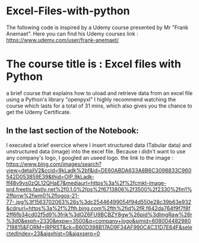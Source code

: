 # Excel-Files-with-python
The following code is inspired by a Udemy course presented by Mr "Frank Anemaet". Here you can find his Udemy courses link : https://www.udemy.com/user/frank-anemaet/
# The course title is : Excel files with Python 
a brief course that explains how to uload and retrieve data from an excel file using a Python's library "openpyxl" 
I highly recommend watching the course which lasts for a total of 31 mins, which also gives you the chance to get the Udemy Certificate.
## In the last section of the Notebook: 
I executed a brief exercice where I insert structured data (Tabular data) and unstructured data (image) into the excel file. 
Because i didn't want to use any company's logo, I googled an useed logo.
the link to the image : https://www.bing.com/images/search?view=detailV2&ccid=9kLadk%2bf&id=DE60ABDA633A8B6C3098833C960542D053859E39&thid=OIP.9kLadk-ff48v9vs0zQL12QHaE7&mediaurl=https%3a%2f%2fcmkt-image-prd.freetls.fastly.net%2f0.1.0%2fps%2f6713806%2f3500%2f2330%2fm1%2ffpnw%2fwm0%2flogos-21-77-.jpg%3f1563702063%26s%3dc25446499054f94d550e28c39b63e932&cdnurl=https%3a%2f%2fth.bing.com%2fth%2fid%2fR.f642da764f9f7f8f2ff6fb34cd02f5d9%3frik%3dOZ6FU9BCBZY8gw%26pid%3dImgRaw%26r%3d0&exph=2330&expw=3500&q=company+logo&simid=608004482980719815&FORM=IRPRST&ck=B60D398B17AD9F34AF990C4C31D7E64F&selectedIndex=23&ajaxhist=0&ajaxserp=0


